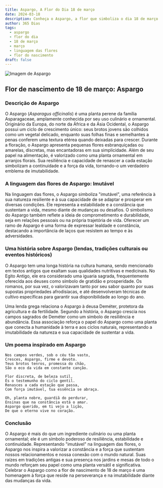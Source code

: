 ```yaml
---
title: Aspargo, A Flor do Dia 18 de março
date: 2024-03-18
description: Conheça o Aspargo, a flor que simboliza o dia 18 de março e seu significado 'Imutável'. Explore a beleza e o simbolismo desta flor encantadora.
author: 365 Dias
tags:
  - aspargo
  - flor do dia
  - 18 de março
  - março
  - linguagem das flores
  - flor do nascimento
draft: false
---
```


![Imagem de Aspargo](https://cdn.pixabay.com/photo/2016/03/05/22/02/asparagus-1239161_960_720.jpg#center)

## Flor de nascimento de 18 de março: Aspargo

### Descrição de Aspargo

O Aspargo (_Asparagus officinalis_) é uma planta perene da família Asparagaceae, amplamente conhecida por seu uso culinário e ornamental. Originário da Europa, do norte da África e da Ásia Ocidental, o Aspargo possui um ciclo de crescimento único: seus brotos jovens são colhidos como um vegetal delicado, enquanto suas folhas finas e semelhantes a penas conferem uma textura etérea quando deixadas para crescer. Durante a floração, o Aspargo apresenta pequenas flores esbranquiçadas ou amarelas, discretas, mas encantadoras em sua simplicidade. Além de seu papel na alimentação, é valorizado como uma planta ornamental em arranjos florais. Sua resiliência e capacidade de renascer a cada estação simbolizam a continuidade e a força da vida, tornando-o um verdadeiro emblema de imutabilidade.

### A linguagem das flores de Aspargo: Imutável

Na linguagem das flores, o Aspargo simboliza "imutável", uma referência à sua natureza resiliente e à sua capacidade de se adaptar e prosperar em diversas condições. Ele representa a estabilidade e a constância que sustentam a vida, mesmo diante de mudanças ou desafios. O simbolismo do Aspargo também reflete a ideia de comprometimento e durabilidade, seja em relações pessoais ou na própria trajetória de vida. Oferecer um ramo de Aspargo é uma forma de expressar lealdade e constância, destacando a importância de laços que resistem ao tempo e às adversidades.

### Uma história sobre Aspargo (lendas, tradições culturais ou eventos históricos)

O Aspargo tem uma longa história na cultura humana, sendo mencionado em textos antigos que exaltam suas qualidades nutritivas e medicinais. No Egito Antigo, ele era considerado uma iguaria sagrada, frequentemente oferecida aos deuses como símbolo de gratidão e prosperidade. Os romanos, por sua vez, o valorizavam tanto por seu sabor quanto por suas supostas propriedades afrodisíacas, e até desenvolveram técnicas de cultivo específicas para garantir sua disponibilidade ao longo do ano.

Uma lenda grega relaciona o Aspargo à deusa Deméter, protetora da agricultura e da fertilidade. Segundo a história, o Aspargo crescia nos campos sagrados de Deméter como um símbolo de resiliência e abundância. Essa associação reforça o papel do Aspargo como uma planta que conecta a humanidade à terra e aos ciclos naturais, representando a imutabilidade da natureza e sua capacidade de sustentar a vida.

### Um poema inspirado em Aspargo

```
Nos campos verdes, sob o céu tão vasto,  
Cresces, Aspargo, firme e devoto.  
Teus brotos tenros, promessa do chão,  
São o eco da vida em constante canção.  

Flor discreta, de beleza sutil,  
És o testemunho do ciclo gentil.  
Renasces a cada estação que passa,  
Com força imutável, tua essência se abraça.  

Oh, planta nobre, guardiã do perdurar,  
Ensinas que na constância está o amar.  
Aspargo querido, em ti vejo a lição,  
De que o eterno vive no coração.
```

### Conclusão

O Aspargo é mais do que um ingrediente culinário ou uma planta ornamental; ele é um símbolo poderoso de resiliência, estabilidade e continuidade. Representando "imutável" na linguagem das flores, o Aspargo nos inspira a valorizar a constância e a força que sustentam nossos relacionamentos e nossa conexão com o mundo natural. Suas raízes em tradições antigas e sua presença nos jardins e mesas de todo o mundo reforçam seu papel como uma planta versátil e significativa. Celebrar o Aspargo como a flor de nascimento de 18 de março é uma homenagem à força que reside na perseverança e na imutabilidade diante das mudanças da vida.